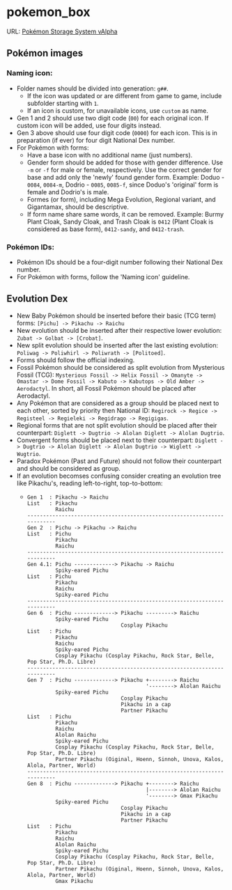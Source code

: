 # pokemon_box
URL: [Pokémon Storage System vAlpha](https://jeibbiej.github.io/pokemon_box/box2.html)

## Pokémon images

### Naming icon:

* Folder names should be divided into generation: `g##`.
  * If the icon was updated or are different from game to game, include subfolder starting with `1`.
  * If an icon is custom, for unavailable icons, use `custom` as name.
* Gen 1 and 2 should use two digit code (`00`) for each original icon. If custom icon will be added, use four digits instead.
* Gen 3 above should use four digit code (`0000`) for each icon. This is in preparation (if ever) for four digit National Dex number.
* For Pokémon with forms:
  * Have a base icon with no additional name (just numbers).
  * Gender form should be added for those with gender difference. Use `-m` or `-f` for male or female, respectively. Use the correct gender for base and add only  the 'newly' found gender form. Example: Doduo - `0084`, `0084-m`, Dodrio - `0085`, `0085-f`, since Doduo's 'original' form is female and Dodrio's is male.
  * Formes (or form), including Mega Evolution, Regional variant, and Gigantamax, should be descriptive.
  * If form name share same words, it can be removed. Example: Burmy Plant Cloak, Sandy Cloak, and Trash Cloak is `0412` (Plant Cloak is considered as base form), `0412-sandy`, and `0412-trash`.

### Pokémon IDs:

* Pokémon IDs should be a four-digit number following their National Dex number.
* For Pokémon with forms, follow the 'Naming icon' guideline.

## Evolution Dex

* New Baby Pokémon should be inserted before their basic (TCG term) forms: `[Pichu] -> Pikachu -> Raichu`
* New evolution should be inserted after their respective lower evolution: `Zubat -> Golbat -> [Crobat]`.
* New split evolution should be inserted after the last existing evolution: `Poliwag -> Poliwhirl -> Poliwrath -> [Politoed]`.
* Forms should follow the official indexing.
* Fossil Pokémon should be considered as split evolution from Mysterious Fossil (TCG): `Mysterious Fossil -> Helix Fossil -> Omanyte -> Omastar -> Dome Fossil -> Kabuto -> Kabutops -> Old Amber -> Aerodactyl`. In short, all Fossil Pokémon should be placed after Aerodactyl.
* Any Pokémon that are considered as a group should be placed next to each other, sorted by priority then National ID: `Regirock -> Regice -> Registeel -> Regieleki -> Regidrago -> Regigigas`.
* Regional forms that are not split evolution should be placed after their counterpart: `Diglett -> Dugtrio -> Alolan Diglett -> Alolan Dugtrio`.
* Convergent forms should be placed next to their counterpart: `Diglett -> Dugtrio -> Alolan Diglett -> Alolan Dugtrio -> Wiglett -> Wugtrio`.
* Paradox Pokémon (Past and Future) should not follow their counterpart and should be considered as group.
* If an evolution becomses confusing consider creating an evolution tree like Pikachu's, reading left-to-right, top-to-bottom:
  * ```
    Gen 1  : Pikachu -> Raichu
    List   : Pikachu
             Raichu
    ------------------------------------------------------------------------
    Gen 2  : Pichu -> Pikachu -> Raichu
    List   : Pichu
             Pikachu
             Raichu
    ------------------------------------------------------------------------
    Gen 4.1: Pichu -------------> Pikachu -> Raichu
             Spiky-eared Pichu
    List   : Pichu
             Pikachu
             Raichu
             Spiky-eared Pichu
    ------------------------------------------------------------------------
    Gen 6  : Pichu -------------> Pikachu ---------> Raichu
             Spiky-eared Pichu
                                  Cosplay Pikachu
    List   : Pichu
             Pikachu
             Raichu
             Spiky-eared Pichu
             Cosplay Pikachu (Cosplay Pikachu, Rock Star, Belle, Pop Star, Ph.D. Libre)
    ------------------------------------------------------------------------
    Gen 7  : Pichu -------------> Pikachu +--------> Raichu
                                          '--------> Alolan Raichu
             Spiky-eared Pichu
                                  Cosplay Pikachu
                                  Pikachu in a cap
                                  Partner Pikachu
    List   : Pichu
             Pikachu
             Raichu
             Alolan Raichu
             Spiky-eared Pichu
             Cosplay Pikachu (Cosplay Pikachu, Rock Star, Belle, Pop Star, Ph.D. Libre)
             Partner Pikachu (Oiginal, Hoenn, Sinnoh, Unova, Kalos, Alola, Partner, World)
    ------------------------------------------------------------------------
    Gen 8  : Pichu -------------> Pikachu +--------> Raichu
                                          |--------> Alolan Raichu
                                          '--------> Gmax Pikachu
             Spiky-eared Pichu
                                  Cosplay Pikachu
                                  Pikachu in a cap
                                  Partner Pikachu
    List   : Pichu
             Pikachu
             Raichu
             Alolan Raichu
             Spiky-eared Pichu
             Cosplay Pikachu (Cosplay Pikachu, Rock Star, Belle, Pop Star, Ph.D. Libre)
             Partner Pikachu (Oiginal, Hoenn, Sinnoh, Unova, Kalos, Alola, Partner, World)
             Gmax Pikachu
    ```
